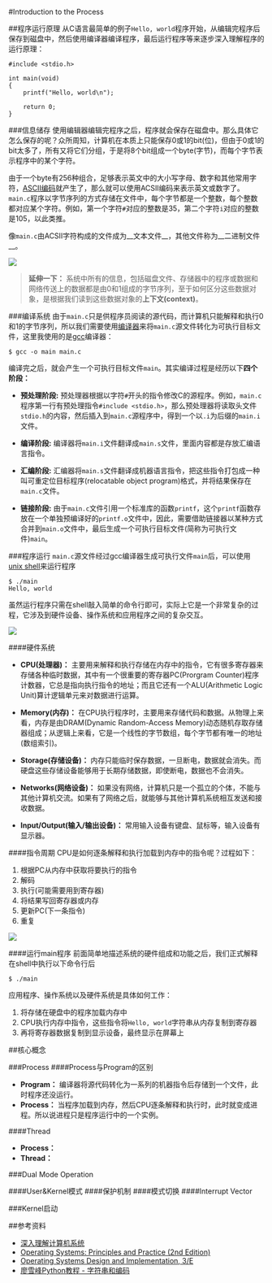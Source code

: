 #Introduction to the Process



##程序运行原理
从C语言最简单的例子`Hello, world`程序开始，从编辑完程序后保存到磁盘中，然后使用编译器编译程序，最后运行程序等来逐步深入理解程序的运行原理：

```
#include <stdio.h>

int main(void)
{
	printf("Hello, world\n");

	return 0;
}

```



###信息储存
使用编辑器编辑完程序之后，程序就会保存在磁盘中。那么具体它怎么保存的呢？众所周知，计算机在本质上只能保存0或1的bit(位)，但由于0或1的bit太多了，所有又将它们分组，于是将8个bit组成一个byte(字节)，而每个字节表示程序中的某个字符。

由于一个byte有256种组合，足够表示英文中的大小写字母、数字和其他常用字符，[ASCII编码](https://en.wikipedia.org/wiki/ASCII)就产生了，那么就可以使用ACSII编码来表示英文或数字了。`main.c`程序以字节序列的方式存储在文件中，每个字节都是一个整数，每个整数都对应某个字符。例如，第一个字符`#`对应的整数是35，第二个字符`i`对应的整数是105，以此类推。

像`main.c`由ACSII字符构成的文件成为__文本文件__，其他文件称为__二进制文件__。

![](https://raw.githubusercontent.com/samlaudev/Learning-Operating-Systems/master/Blogs/2015-10-16/ASCII-Code-Chart-Quick-ref-card.png)

> __延伸一下：__ 系统中所有的信息，包括磁盘文件、存储器中的程序或数据和网络传送上的数据都是由0和1组成的字节序列，至于如何区分这些数据对象，是根据我们读到这些数据对象的**上下文(context)**。


###编译系统
由于`main.c`只是供程序员阅读的源代码，而计算机只能解释和执行0和1的字节序列，所以我们需要使用[编译器](https://en.wikipedia.org/wiki/Compiler)来将`main.c`源文件转化为可执行目标文件，这里我使用的是[gcc](https://en.wikipedia.org/wiki/GNU_Compiler_Collection)编译器：

```
$ gcc -o main main.c
```

编译完之后，就会产生一个可执行目标文件`main`。其实编译过程是经历以下**四个阶段：**

* __预处理阶段:__ 预处理器根据以字符`#`开头的指令修改C的源程序。例如，`main.c`程序第一行有预处理指令`#include <stdio.h>`，那么预处理器将读取头文件`stdio.h`的内容，然后插入到`main.c`源程序中，得到一个以`.i`为后缀的`main.i`文件。

* __编译阶段:__ 编译器将`main.i`文件翻译成`main.s`文件，里面内容都是存放汇编语言指令。

* __汇编阶段:__ 汇编器将`main.s`文件翻译成机器语言指令，把这些指令打包成一种叫可重定位目标程序(relocatable object program)格式，并将结果保存在`main.c`文件。

* __链接阶段:__ 由于`main.c`文件引用一个标准库的函数`printf`，这个`printf`函数存放在一个单独预编译好的`printf.o`文件中，因此，需要借助链接器以某种方式合并到`main.o`文件中，最后生成一个可执行目标文件(简称为可执行文件)`main`。

###程序运行
`main.c`源文件经过gcc编译器生成可执行文件`main`后，可以使用[unix shell](https://en.wikipedia.org/wiki/Unix_shell)来运行程序

```
$ ./main
Hello, world
```
虽然运行程序只需在shell敲入简单的命令行即可，实际上它是一个非常复杂的过程，它涉及到硬件设备、操作系统和应用程序之间的复杂交互。

![](https://raw.githubusercontent.com/samlaudev/Learning-Operating-Systems/master/Blogs/2015-10-16/Loading-Program.png)


####硬件系统
* __CPU(处理器)：__ 主要用来解释和执行存储在内存中的指令，它有很多寄存器来存储各种临时数据，其中有一个很重要的寄存器PC(Prorgram Counter)程序计数器，它总是指向执行指令的地址；而且它还有一个ALU(Arithmetic Logic Unit)算计逻辑单元来对数据进行运算。

* __Memory(内存)：__ 在CPU执行程序时，主要用来存储代码和数据。从物理上来看，内存是由DRAM(Dynamic Random-Access Memory)动态随机存取存储器组成；从逻辑上来看，它是一个线性的字节数组，每个字节都有唯一的地址(数组索引)。

* __Storage(存储设备)：__ 内存只能临时保存数据，一旦断电，数据就会消失。而硬盘这些存储设备能够用于长期存储数据，即使断电，数据也不会消失。

* __Networks(网络设备)：__ 如果没有网络，计算机只是一个孤立的个体，不能与其他计算机交流。如果有了网络之后，就能够与其他计算机系统相互发送和接收数据。

* __Input/Output(输入/输出设备)：__ 常用输入设备有键盘、鼠标等，输入设备有显示器。

####指令周期
CPU是如何逐条解释和执行加载到内存中的指令呢？过程如下：

1. 根据PC从内存中获取将要执行的指令
2. 解码
3. 执行(可能需要用到寄存器)
4. 将结果写回寄存器或内存
5. 更新PC(下一条指令)
6. 重复 

![](https://raw.githubusercontent.com/samlaudev/Learning-Operating-Systems/master/Blogs/2015-10-16/Instruction-Cycle.png)

####运行main程序
前面简单地描述系统的硬件组成和功能之后，我们正式解释在shell中执行以下命令行后

```
$ ./main
```
应用程序、操作系统以及硬件系统是具体如何工作：

1. 将存储在硬盘中的程序加载内存中
2. CPU执行内存中指令，这些指令将`Hello, world`字符串从内存复制到寄存器
3. 再将寄存器数据复制到显示设备，最终显示在屏幕上

##核心概念

###Process
####Process与Program的区别
* __Program：__ 编译器将源代码转化为一系列的机器指令后存储到一个文件，此时程序还没运行。
* __Process：__ 当程序加载到内存，然后CPU逐条解释和执行时，此时就变成进程。所以说进程只是程序运行中的一个实例。


####Thread
* __Process：__ 
* __Thread：__

###Dual Mode Operation

####User&Kernel模式
####保护机制
####模式切换
####Interrupt Vector


###Kernel启动



##参考资料
* [深入理解计算机系统](http://book.douban.com/subject/5333562/)
* [Operating Systems: Principles and Practice (2nd Edition)](http://ospp.cs.washington.edu)
* [Operating Systems Design and Implementation, 3/E](http://book.douban.com/subject/1764254/)
* [廖雪峰Python教程 - 字符串和编码](http://www.liaoxuefeng.com/wiki/001374738125095c955c1e6d8bb493182103fac9270762a000/001386819196283586a37629844456ca7e5a7faa9b94ee8000)